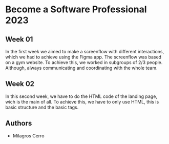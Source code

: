# Become a Software Professional 2023

## Week 01
In the first week we aimed to make a screenflow with different interactions, which we had to achieve using the Figma app.
The screenflow was based on a gym website.
To achieve this, we worked in subgroups of 2/3 people. Although, always communicating and coordinating with the whole team.

## Week 02
In this second week, we have to do the HTML code of the landing page, wich is the main of all.
To achieve this, we have to only use HTML, this is basic structure and the basic tags.

## Authors
- Milagros Cerro

